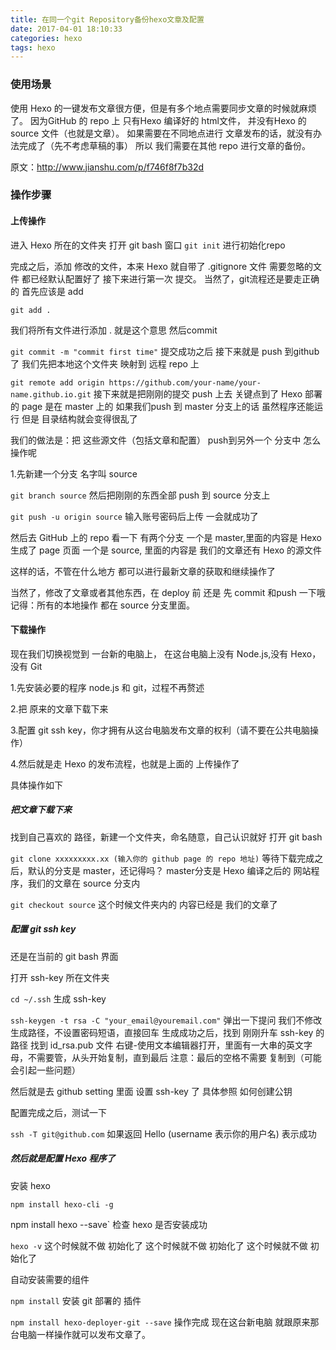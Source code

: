```yaml
---
title: 在同一个git Repository备份hexo文章及配置
date: 2017-04-01 18:10:33
categories: hexo
tags: hexo
---
```

### 使用场景

使用 Hexo 的一键发布文章很方便，但是有多个地点需要同步文章的时候就麻烦了。
因为GitHub 的 repo 上 只有Hexo 编译好的 html文件，
并没有Hexo 的source 文件（也就是文章）。
如果需要在不同地点进行 文章发布的话，就没有办法完成了（先不考虑草稿的事）
所以 我们需要在其他 repo 进行文章的备份。
<!-- more -->
原文：<http://www.jianshu.com/p/f746f8f7b32d>
### 操作步骤

#### 上传操作

进入 Hexo 所在的文件夹
打开 git bash 窗口
  `git init`
进行初始化repo

完成之后，添加 修改的文件，本来 Hexo 就自带了 .gitignore 文件
需要忽略的文件 都已经默认配置好了
接下来进行第一次 提交。
当然了，git流程还是要走正确的
首先应该是 add

  `git add .`

我们将所有文件进行添加 . 就是这个意思
然后commit

`git commit -m "commit first time"`
提交成功之后
接下来就是 push 到github了
我们先把本地这个文件夹 映射到 远程 repo 上

  `git remote add origin https://github.com/your-name/your-name.github.io.git`
接下来就是把刚刚的提交 push 上去
关键点到了
Hexo 部署的 page 是在 master 上的
如果我们push 到 master 分支上的话
虽然程序还能运行
但是 目录结构就会变得很乱了

我们的做法是：把 这些源文件（包括文章和配置）
push到另外一个 分支中
怎么操作呢

1.先新建一个分支 名字叫 source

  `git branch source`
然后把刚刚的东西全部 push 到 source 分支上

  `git push -u origin source`
输入账号密码后上传
一会就成功了

然后去 GitHub 上的 repo 看一下
有两个分支
一个是 master,里面的内容是 Hexo 生成了 page 页面
一个是 source, 里面的内容是 我们的文章还有 Hexo 的源文件

这样的话，不管在什么地方 都可以进行最新文章的获取和继续操作了

当然了，修改了文章或者其他东西，在 deploy 前 还是 先 commit 和push 一下哦
记得：所有的本地操作 都在 source 分支里面。

#### 下载操作

现在我们切换视觉到 一台新的电脑上，
在这台电脑上没有 Node.js,没有 Hexo，没有 Git

1.先安装必要的程序 node.js 和 git，过程不再赘述

2.把 原来的文章下载下来

3.配置 git ssh key，你才拥有从这台电脑发布文章的权利（请不要在公共电脑操作）

4.然后就是走 Hexo 的发布流程，也就是上面的 上传操作了

具体操作如下

##### 把文章下载下来

找到自己喜欢的 路径，新建一个文件夹，命名随意，自己认识就好
打开 git bash

  `git clone xxxxxxxxx.xx (输入你的 github page 的 repo 地址)`
等待下载完成之后，默认的分支是 master，还记得吗？
master分支是 Hexo 编译之后的 网站程序，我们的文章在 source 分支内

  `git checkout source`
这个时候文件夹内的 内容已经是 我们的文章了

##### 配置 git ssh key

还是在当前的 git bash 界面

打开 ssh-key 所在文件夹

  `cd ~/.ssh`
生成 ssh-key

  `ssh-keygen -t rsa -C "your_email@youremail.com"`
弹出一下提问
我们不修改生成路径，不设置密码短语，直接回车
生成成功之后，找到 刚刚升车 ssh-key 的路径
找到 id_rsa.pub 文件
右键-使用文本编辑器打开，里面有一大串的英文字母，不需要管，从头开始复制，直到最后
注意：最后的空格不需要 复制到（可能会引起一些问题）

然后就是去 github setting 里面 设置 ssh-key 了
具体参照 如何创建公钥

配置完成之后，测试一下

  `ssh -T git@github.com`
如果返回 Hello <username> (username 表示你的用户名)
表示成功

##### 然后就是配置 Hexo 程序了

安装 hexo

  `npm install hexo-cli -g`

   npm install hexo --save`
检查 hexo 是否安装成功

  `hexo -v`
这个时候就不做 初始化了
这个时候就不做 初始化了
这个时候就不做 初始化了

自动安装需要的组件

  `npm install`
安装 git 部署的 插件

  `npm install hexo-deployer-git --save`
操作完成
现在这台新电脑 就跟原来那台电脑一样操作就可以发布文章了。


